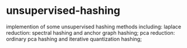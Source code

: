 # unsupervised-hashing
implemention of some unsupervised hashing methods
including:
  laplace reduction: spectral hashing and anchor graph hashing;
  pca reduction: ordinary pca hashing and iterative quantization hashing;
